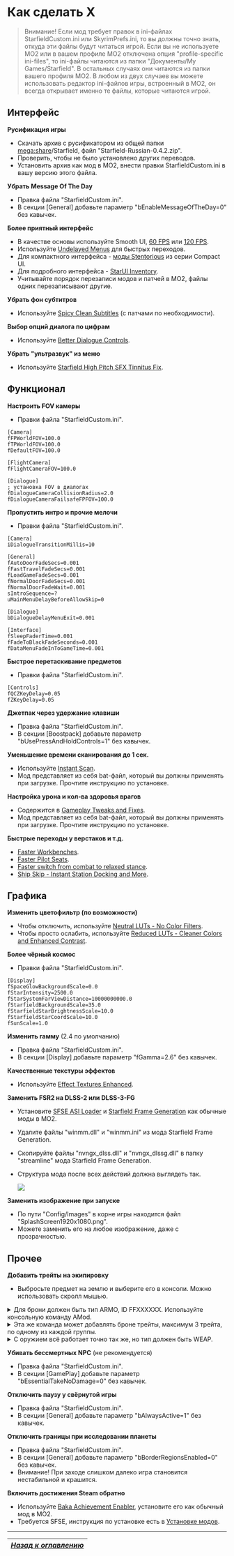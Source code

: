 # Как сделать X

> Внимание! Если мод требует правок в ini-файлах StarfieldCustom.ini или SkyrimPrefs.ini, то вы должны точно знать, откуда эти файлы будут читаться игрой. Если вы не используете MO2 или в вашем профиле MO2 отключена опция "profile-specific ini-files", то ini-файлы читаются из папки "Документы/My Games/Starfield". В остальных случаях они читаются из папки вашего профиля MO2. В любом из двух случаев вы можете использовать редактор ini-файлов игры, встроенный в MO2, он всегда открывает именно те файлы, которые читаются игрой.

## Интерфейс

**Русификация игры**

+ Скачать архив с русификатором из общей папки [mega:share](https://link.meridiano-web.com/mega:share)/Starfield, файл "Starfield-Russian-0.4.2.zip".
+ Проверить, чтобы не было установлено других переводов.
+ Установить архив как мод в MO2, внести правки StarfieldCustom.ini в вашу версию этого файла.

**Убрать Message Of The Day**

+ Правка файла "StarfieldCustom.ini".
+ В секции [General] добавьте параметр "bEnableMessageOfTheDay=0" без кавычек.

**Более приятный интерфейс**

+ В качестве основы используйте Smooth UI, [60 FPS](https://www.nexusmods.com/starfield/mods/350) или [120 FPS](https://www.nexusmods.com/starfield/mods/497).
+ Используйте [Undelayed Menus](https://www.nexusmods.com/starfield/mods/404) для быстрых переходов.
+ Для компактного интерфейса - [моды Stentorious](https://www.nexusmods.com/starfield/users/13373850?tab=user+files) из серии Compact UI.
+ Для подробного интерфейса - [StarUI Inventory](https://www.nexusmods.com/starfield/mods/773).
+ Учитывайте порядок перезаписи модов и патчей в MO2, файлы одних перезаписывают другие.

**Убрать фон субтитров**

+ Используйте [Spicy Clean Subtitles](https://www.nexusmods.com/starfield/mods/539) (с патчами по необходимости).

**Выбор опций диалога по цифрам**

+ Используйте [Better Dialogue Controls](https://www.nexusmods.com/starfield/mods/1223).

**Убрать "ультразвук" из меню**

+ Используйте [Starfield High Pitch SFX Tinnitus Fix](https://www.nexusmods.com/starfield/mods/787).

## Функционал

**Настроить FOV камеры**

+ Правки файла "StarfieldCustom.ini".
```
[Camera]
fFPWorldFOV=100.0
fTPWorldFOV=100.0
fDefaultFOV=100.0

[FlightCamera]
fFlightCameraFOV=100.0

[Dialogue]
; установка FOV в диалогах
fDialogueCameraCollisionRadius=2.0
fDialogueCameraFailsafeFPFOV=100.0
```

**Пропустить интро и прочие мелочи**

+ Правки файла "StarfieldCustom.ini".
```
[Camera]
iDialogueTransitionMillis=10

[General]
fAutoDoorFadeSecs=0.001
fFastTravelFadeSecs=0.001
fLoadGameFadeSecs=0.001
fNormalDoorFadeSecs=0.001
fNormalDoorFadeWait=0.001
sIntroSequence=?
uMainMenuDelayBeforeAllowSkip=0

[Dialogue]
bDialogueDelayMenuExit=0.001

[Interface]
fSleepFaderTime=0.001
fFadeToBlackFadeSeconds=0.001
fDataMenuFadeInToGameTime=0.001
```

**Быстрое перетаскивание предметов**

+ Правки файла "StarfieldCustom.ini".
```
[Controls]
fQCZKeyDelay=0.05
fZKeyDelay=0.05
```

**Джетпак через удержание клавиши**

+ Правка файла "StarfieldCustom.ini".
+ В секции [Boostpack] добавьте параметр "bUsePressAndHoldControls=1" без кавычек.

**Уменьшение времени сканирования до 1 сек.**

+ Используйте [Instant Scan](https://www.nexusmods.com/starfield/mods/759).
+ Мод представляет из себя bat-файл, который вы должны применять при загрузке. Прочтите инструкцию по установке.

**Настройка урона и кол-ва здоровья врагов**

+ Содержится в [Gameplay Tweaks and Fixes](https://www.nexusmods.com/starfield/mods/241).
+ Мод представляет из себя bat-файл, который вы должны применять при загрузке. Прочтите инструкцию по установке.

**Быстрые переходы у верстаков и т.д.**

+ [Faster Workbenches](https://www.nexusmods.com/starfield/mods/1190).
+ [Faster Pilot Seats](https://www.nexusmods.com/starfield/mods/1237).
+ [Faster switch from combat to relaxed stance](https://www.nexusmods.com/starfield/mods/1148).
+ [Ship Skip - Instant Station Docking and More](https://www.nexusmods.com/starfield/mods/1056).

## Графика

**Изменить цветофильтр (по возможности)**

+ Чтобы отключить, используйте [Neutral LUTs - No Color Filters](https://www.nexusmods.com/starfield/mods/323).
+ Чтобы просто ослабить, используйте [Reduced LUTs - Cleaner Colors and Enhanced Contrast](https://www.nexusmods.com/starfield/mods/589).

**Более чёрный космос**

+ Правки файла "StarfieldCustom.ini".
```
[Display]
fSpaceGlowBackgroundScale=0.0
fStarIntensity=2500.0
fStarSystemFarViewDistance=10000000000.0
fStarfieldBackgroundScale=35.0
fStarfieldStarBrightnessScale=10.0
fStarfieldStarCoordScale=10.0
fSunScale=1.0
```

**Изменить гамму** (2.4 по умолчанию)

+ Правка файла "StarfieldCustom.ini".
+ В секции [Display] добавьте параметр "fGamma=2.6" без кавычек.

**Качественные текстуры эффектов**

+ Используйте [Effect Textures Enhanced](https://www.nexusmods.com/starfield/mods/340).

**Заменить FSR2 на DLSS-2 или DLSS-3-FG**

+ Установите [SFSE ASI Loader](https://www.nexusmods.com/starfield/mods/857) и [Starfield Frame Generation](https://www.nexusmods.com/starfield/mods/761) как обычные моды в MO2.
+ Удалите файлы "winmm.dll" и "winmm.ini" из мода Starfield Frame Generation.
+ Скопируйте файлы "nvngx_dlss.dll" и "nvngx_dlssg.dll" в папку "streamline" мода Starfield Frame Generation.
+ Структура мода после всех действий должна выглядеть так.

    ![](Как-сделать-X/DLSS-3-FG-Mod.png)

**Заменить изображение при запуске**

+ По пути "Config/Images" в корне игры находится файл "SplashScreen1920x1080.png".
+ Можете заменить его на любое изображение, даже с прозрачностью.

## Прочее

**Добавить трейты на экипировку**

+ Выбросьте предмет на землю и выберите его в консоли. Можно использовать скролл мышью.

<details><summary>Для брони должен быть тип ARMO, ID FFXXXXXX. Используйте консольную команду AMod.</summary><p>

Базовое качество брони влияет на основные защитные характеристики.

```
﻿11E2BB    mod_Armor_Spacesuit_Quality_01
11E2BC    mod_Armor_Spacesuit_Quality_02
11E2BA    mod_Armor_Spacesuit_Quality_03
11E2B9    mod_Armor_Spacesuit_Quality_04
03AF7D    mod_Armor_Spacesuit_Quality_05

11E2B5    mod_Armor_Helmet_Quality_01
11E2B6    mod_Armor_Helmet_Quality_02
11E2B7    mod_Armor_Helmet_Quality_03
11E2B8    mod_Armor_Helmet_Quality_04
03AF80    mod_Armor_Helmet_Quality_05

1CAE05    mod_Armor_Backpack_Quality_01
1CAE34    mod_Armor_Backpack_Quality_02
1CAE35    mod_Armor_Backpack_Quality_03
1CAE36    mod_Armor_Backpack_Quality_04
03AF7F    mod_Armor_Backpack_Quality_05
```

</p></details>

<details><summary>Эта же команда может добавлять броне трейты, максимум 3 трейта, по одному из каждой группы.</summary><p>

```
Скафандры, Группа 1

Combat Veteran    1336BE﻿    -15% damage from Human enemies.
Beast Hunter      1336BD﻿    -15% damage from Alien enemies.
Chameleon         1336C1﻿    Blend with the environment while sneaking and not moving.
Ablative          13369C﻿    -15% incoming Energy damage.
Sturdy            133699﻿    -15% incoming melee damage.
Bolstering        1336C6﻿    Grants up to +100 Energy resistance and Physical resistance, the lower your health.
Technician        1336BC﻿    -15% damage from Robot enemies.
Anti-Ballistic    13369E﻿    -15% incoming Physical damage from ranged weapons.

Скафандры, Группа 2

Auto-Medic         0C9A43﻿    Automatically use a Med Pack when hit and health is below 25%, once every 60 seconds.
Galvanized         0710F7﻿    +25 Corrosive Resistance.
Liquid Cooled      0710F6﻿    +25 Thermal Resistance.
Resource Hauler    060293﻿    Resources weigh 25% less.
Leadlined          0710F5﻿    +25 Radiation Resistance.
Weapon Holsters    060295    Weapons weigh 50% less.
Acrobat            0710FD﻿    -50% fall damage.
Antiseptic         0710FA﻿    +25 Airborne Resistance.

Скафандры, Группа 3

Sentinel          0BE540﻿    75% chance to reduce damage by 50% while standing still.
Reactive          06029F﻿    10% chance to stagger nearby attackers.
Mechanized        0BE542﻿    +40 carry capacity.
Incendiary        002983﻿    10% chance to ignite nearby attackers.
Mirrored          059AE8﻿    4% chance to reflect attacks.
Repulsing         06029d﻿    5% chance to disarm nearby attackers.
Peacemaker        2D01A2    Rifles do 10% more damage.

Шлемы, Группа 1

O2 Boosted    0690B0    +20% oxygen capacity.
O2 Filter     0690AE    -25% oxygen consumption.

Шлемы, Группа 2

Hacker      2C43DA    +2 max auto attempts that can be banked while hacking.
Analyzer    0690AF    +10% damage to scanned targets.

Шлемы, Группа 3

Sensor Chip    2C43DB    +20% accuracy while firing on the move.
Headhunter     2C43DC    Deals +25% damage on the next attack after hitting a target's head.

Джетпаки, Группа 1

---

Джетпаки, Группа 2

Fastened    2EDE4E    +20 carry capacity.

Джетпаки, Группа 3

Armor-Plated      2EDE59    -10% incoming Physical, Energy, and EM damage.
Assisted Carry    2EDE4F    Drain 75% less O2 when running while encumbered.
```

</p></details>

<details><summary>С оружием всё работает точно так же, но тип должен быть WEAP.</summary><p>

```
Оружие, Группа 1

Anti-Personnel       0FF442    +10% damage against humans.
Bashing              0FEA07    Deals double damage when gun bashing.
Berserker            0F437E    Does more damage the less armor one has.
Cornered             0F428E    Damage increases as health decreases.
Disassembler         1625EB    +20% damage against robots. 
Extended Magazine    0FFA3B    Doubles the base magazine capacity.
Exterminator         15DD18    +30% damage against aliens.
Furious              0EA117    Each consecutive hit deals more damage.
Instigating          0F2013    Deals double damage to targets with full health.
Oxygenated           0FAEAB    Hold-breath time when aiming using a scoped weapon is increased.
Space-Adept          0F7321    +30% damage while in space, and -15% damage while on a planet.

Оружие, Группа 2

Corrosive      08AB47    Randomly deals corrosive damage and reduces the targets' armor over 6 seconds.
Crippling      0F2E39    Deals +30% damage on the next attack after hitting a target's limbs.
Handloading    0EA0BA    Volatile rounds that are designed to pack a bigger punch, but aren't as stable and can fail on occasion.
Hitman         122F1C    +15% damage while aiming.
Incendiary     07D728    Randomly deals incendiary damage.
Lacerate       0FEA49    Randomly applies a bleed effect to the target.
Med Theft      0FFA3C    Chance that humans drop extra Med Packs on death.
Poison         319AEC    Randomly deals poison damage and slows the target.
Radioactive    0EA13B    Randomly deals radioactive damage and demoralizes the target.
Rapid          0FEA04    +25% increase in attack speed.
Staggering     0E8D64    Small chance to stagger enemies.

Оружие, Группа 3

Concussive        0FBD3C    Small chance to knock down targets.
Demoralizing      0FC884    Small chance to demoralize a target.
Elemental         31C0C5    Randomly deals Corrosive, Radiation, Poison, and Incendiary damage.
Explosive         0FA8D6    Randomly switches to explosive rounds.
Frenzy            0FC8A4    Small chance to frenzy a target.
One Inch Punch    0F4CF0    Rounds fire in a shotgun-like spread.
Shattering        0F4557    Break through even the strongest armor.
Skip Shot         31C0C4    Every fourth shot fires two projectiles at once.
Tesla             31C0C6    Rounds will sometimes emit electricity where they land that damages and slows nearby targets.
Titanium Build    0FFA3D    Premium build materials make this weapon light as a feather.
```

</p></details>

**Убивать бессмертных NPC** (не рекомендуется)

+ Правка файла "StarfieldCustom.ini".
+ В секции [GamePlay] добавьте параметр "bEssentialTakeNoDamage=0" без кавычек.

**Отключить паузу у свёрнутой игры**

+ Правка файла "StarfieldCustom.ini".
+ В секции [General] добавьте параметр "bAlwaysActive=1" без кавычек.

**Отключить границы при исследовании планеты**

+ Правка файла "StarfieldCustom.ini".
+ В секции [General] добавьте параметр "bBorderRegionsEnabled=0" без кавычек.
+ Внимание! При заходе слишком далеко игра становится нестабильной и крашится.

**Включить достижения Steam обратно**

+ Используйте [Baka Achievement Enabler](https://www.nexusmods.com/starfield/mods/658), установите его как обычный мод в MO2.
+ Требуется SFSE, инструкция по установке есть в [Установке модов](../Моддинг/Установка-модов.md).

------

|[*Назад к оглавлению*](https://github.com/Meridiano/Starfield-Head)|
|:---:|